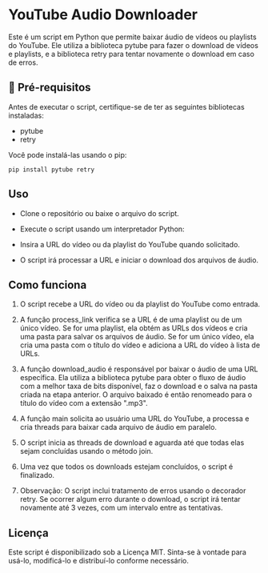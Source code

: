# YouTube Audio Downloader
Este é um script em Python que permite baixar áudio de vídeos ou playlists do YouTube. Ele utiliza a biblioteca pytube para fazer o download de vídeos e playlists, e a biblioteca retry para tentar novamente o download em caso de erros.

## :memo: Pré-requisitos
Antes de executar o script, certifique-se de ter as seguintes bibliotecas instaladas:

- pytube
- retry

Você pode instalá-las usando o pip:

```pip install pytube retry```

## Uso
- Clone o repositório ou baixe o arquivo do script.

- Execute o script usando um interpretador Python:


- Insira a URL do vídeo ou da playlist do YouTube quando solicitado.

- O script irá processar a URL e iniciar o download dos arquivos de áudio.

## Como funciona
1. O script recebe a URL do vídeo ou da playlist do YouTube como entrada.

2. A função process_link verifica se a URL é de uma playlist ou de um único vídeo. Se for uma playlist, ela obtém as URLs dos vídeos e cria uma pasta para salvar os arquivos de áudio. Se for um único vídeo, ela cria uma pasta com o título do vídeo e adiciona a URL do vídeo à lista de URLs.

3. A função download_audio é responsável por baixar o áudio de uma URL específica. Ela utiliza a biblioteca pytube para obter o fluxo de áudio com a melhor taxa de bits disponível, faz o download e o salva na pasta criada na etapa anterior. O arquivo baixado é então renomeado para o título do vídeo com a extensão ".mp3".

4. A função main solicita ao usuário uma URL do YouTube, a processa e cria threads para baixar cada arquivo de áudio em paralelo.

5. O script inicia as threads de download e aguarda até que todas elas sejam concluídas usando o método join.

6. Uma vez que todos os downloads estejam concluídos, o script é finalizado.

7. Observação: O script inclui tratamento de erros usando o decorador retry. Se ocorrer algum erro durante o download, o script irá tentar novamente até 3 vezes, com um intervalo entre as tentativas.

## Licença
Este script é disponibilizado sob a Licença MIT. Sinta-se à vontade para usá-lo, modificá-lo e distribuí-lo conforme necessário.